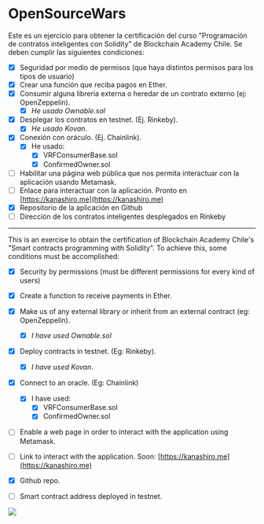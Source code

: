 # OpenSourceWars

Este es un ejercicio para obtener la certificación del curso "Programación de contratos inteligentes con Solidity" de Blockchain Academy Chile.
Se deben cumplir las siguientes condiciones:

- [x] Seguridad por medio de permisos (que haya distintos permisos para los tipos de usuario)
- [x] Crear una función que reciba pagos en Ether.
- [x] Consumir alguna librería externa o heredar de un contrato externo (ej: OpenZeppelin). 
  - [x] *He usado Ownable.sol*
- [x] Desplegar los contratos en testnet. (Ej. Rinkeby). 
  - [x] *He usado Kovan*.
- [x] Conexión con oráculo. (Ej. Chainlink). 
  - [x] He usado:
    - [x] VRFConsumerBase.sol
    - [x] ConfirmedOwner.sol
- [ ] Habilitar una página web pública que nos permita interactuar con la aplicación usando Metamask.
- [ ] Enlace para interactuar con la aplicación. Pronto en [https://kanashiro.me](https://kanashiro.me)
- [x] Repositorio de la aplicación en Github
- [ ] Dirección de los contratos inteligentes desplegados en Rinkeby

---

This is an exercise to obtain the certification of Blockchain Academy Chile's "Smart contracts programming with Solidity".
To achieve this, some conditions must be accomplished:

- [x] Security by permissions (must be different permissions for every kind of users)
- [x] Create a function to receive payments in Ether.
- [x] Make us of any external library or inherit from an external contract (eg: OpenZeppelin).
  - [x] *I have used Ownable.sol*
- [x] Deploy contracts in testnet. (Eg: Rinkeby).
  - [x] *I have used Kovan*.
- [x] Connect to an oracle. (Eg: Chainlink)
  - [x] I have used:    
    - [x] VRFConsumerBase.sol
    - [x] ConfirmedOwner.sol
- [ ] Enable a web page in order to interact with the application using Metamask. 
- [ ] Link to interact with the application. Soon: [https://kanashiro.me](https://kanashiro.me)
- [x] Github repo.
- [ ] Smart contract address deployed in testnet.





![](/home/akanashiro/Proyectos/Solidity/OpenSourceWars/OSW.png)
